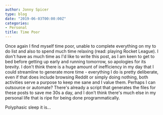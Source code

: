 ```yaml
---
author: Jonny Spicer
type: blog
date: "2019-06-03T00:00:00Z"
categories:
- Personal
title: Time Poor
---
```

Once again I find myself time poor, unable to complete everything on my to do list and also to spend much time relaxing (read: playing Rocket League).
I don't have as much time as I'd like to write this post, as I am keen to get to bed before getting up early and running tomorrow, so apologies for its
brevity. I don't think there is a huge amount of inefficiency in my day that I could streamline to generate more time - everything I do is pretty deliberate,
even if that does include browsing Reddit or simply doing nothing, both activities serve a purpose to keep me sane and I value them. Perhaps I can outsource or
automate? There's already a script that generates the files for these posts to save me 30s a day, and I don't think there's much else in my personal life that is
ripe for being done programmatically.

Polyphasic sleep it is...

